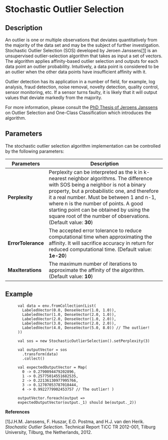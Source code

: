  $$ \newcommand{\R}{\mathbb{R}} \newcommand{\E}{\mathbb{E}} \newcommand{\x}{\mathbf{x}} \newcommand{\y}{\mathbf{y}} \newcommand{\wv}{\mathbf{w}} \newcommand{\av}{\mathbf{\alpha}} \newcommand{\bv}{\mathbf{b}} \newcommand{\N}{\mathbb{N}} \newcommand{\id}{\mathbf{I}} \newcommand{\ind}{\mathbf{1}} \newcommand{\0}{\mathbf{0}} \newcommand{\unit}{\mathbf{e}} \newcommand{\one}{\mathbf{1}} \newcommand{\zero}{\mathbf{0}} \newcommand\rfrac[2]{^{#1}\!/_{#2}} \newcommand{\norm}[1]{\left\lVert#1\right\rVert} $$

# Stochastic Outlier Selection

## Description

An outlier is one or multiple observations that deviates quantitatively from the majority of the data set and may be the subject of further investigation. Stochastic Outlier Selection (SOS) developed by Jeroen Janssens[[1]](#janssens) is an unsupervised outlier-selection algorithm that takes as input a set of vectors. The algorithm applies affinity-based outlier selection and outputs for each data point an outlier probability. Intuitively, a data point is considered to be an outlier when the other data points have insufficient affinity with it.

Outlier detection has its application in a number of field, for example, log analysis, fraud detection, noise removal, novelty detection, quality control, sensor monitoring, etc. If a sensor turns faulty, it is likely that it will output values that deviate markedly from the majority.

For more information, please consult the [PhD Thesis of Jeroens Janssens](https://github.com/jeroenjanssens/phd-thesis) on Outlier Selection and One-Class Classification which introduces the algorithm.

## Parameters

The stochastic outlier selection algorithm implementation can be controlled by the following parameters:

| Parameters | Description |
| --- | --- |
| **Perplexity** | Perplexity can be interpreted as the k in k-nearest neighbor algorithms. The difference with SOS being a neighbor is not a binary property, but a probabilistic one, and therefore it a real number. Must be between 1 and n-1, where n is the number of points. A good starting point can be obtained by using the square root of the number of observations. (Default value: **30**) |
| **ErrorTolerance** | The accepted error tolerance to reduce computational time when approximating the affinity. It will sacrifice accuracy in return for reduced computational time. (Default value: **1e-20**) |
| **MaxIterations** | The maximum number of iterations to approximate the affinity of the algorithm. (Default value: **10**) |

## Example

<figure class="highlight">

```
val data = env.fromCollection(List(
  LabeledVector(0.0, DenseVector(1.0, 1.0)),
  LabeledVector(1.0, DenseVector(2.0, 1.0)),
  LabeledVector(2.0, DenseVector(1.0, 2.0)),
  LabeledVector(3.0, DenseVector(2.0, 2.0)),
  LabeledVector(4.0, DenseVector(5.0, 8.0)) // The outlier! ))

val sos = new StochasticOutlierSelection().setPerplexity(3)

val outputVector = sos
  .transform(data)
  .collect()

val expectedOutputVector = Map(
  0 -> 0.2790094479202896,
  1 -> 0.25775014551682535,
  2 -> 0.22136130977995766,
  3 -> 0.12707053787018444,
  4 -> 0.9922779902453757 // The outlier! )

outputVector.foreach(output => expectedOutputVector(output._1) should be(output._2))
```

</figure>

**References**

[1]J.H.M. Janssens, F. Huszar, E.O. Postma, and H.J. van den Herik. _Stochastic Outlier Selection_. Technical Report TiCC TR 2012-001, Tilburg University, Tilburg, the Netherlands, 2012.

